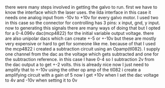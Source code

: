 there were many steps involved in getting the galvo to run. first we have to know the interface which the laser uses. the ilda interface in this case it needs one analog input from -10v to +10v for every galvo motor. I used two in this case so the connector for controlling has 3 pins: x input, gnd, y input. now to generating this signals there are many ways of doing that but I opted for a 0-4.096v dac(mcp4822) for the initial variable output voltage. there are also unipolar dacs which can create +-5 or +-10v but these are mostly very expensive or hard to get for someone like me. because of that I used the mcp4822 i created a subtraction circuit using an Opamp(tl082). I supply one channel from the dac as the voltage which gets subtracted and one for the subtraction reference. in this case I have 0-4 so I subtraction 2v from the dac output a to get +-2 volts. this is already nice now I just need to amplify that to +-10v using the other op amp of the tl082 i create a amplifying circuit with a gain of 5 now I get +10v when I set the dac voltage to 4v and -10v when setting it to 0v

